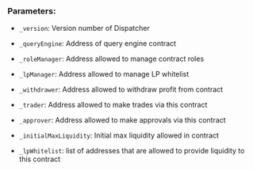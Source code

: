 ### Parameters:

- `_version`: Version number of Dispatcher

- `_queryEngine`: Address of query engine contract

- `_roleManager`: Address allowed to manage contract roles

- `_lpManager`: Address allowed to manage LP whitelist

- `_withdrawer`: Address allowed to withdraw profit from contract

- `_trader`: Address allowed to make trades via this contract

- `_approver`: Address allowed to make approvals via this contract

- `_initialMaxLiquidity`: Initial max liquidity allowed in contract

- `_lpWhitelist`: list of addresses that are allowed to provide liquidity to this contract

